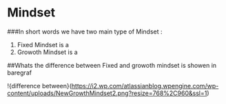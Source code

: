 # Mindset
###In short words we have two main type of  Mindset :
1. Fixed Mindset is a 
2. Growoth Mindset is a 


##Whats the difference between Fixed and growoth mindset is showen in baregraf 

!{difference between}(https://i2.wp.com/atlassianblog.wpengine.com/wp-content/uploads/NewGrowthMindset2.png?resize=768%2C960&ssl=1)

